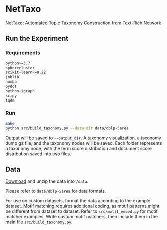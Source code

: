 # NetTaxo
NetTaxo: Automated Topic Taxonomy Construction from Text-Rich Network

## Run the Experiment

### Requirements
```bash
python>=3.7
spherecluster
scikit-learn<=0.22
joblib
numba
pydot
python-igraph
scipy
tqdm
```

### Run
```bash
make
python src/build_taxonomy.py --data_dir data/dblp-5area
```

Output will be saved to `--output_dir`. A taxonomy visualization, a taxonomy dump gz file, and the taxonomy nodes will be saved. Each folder represents a taxonomy node, with the term score distribution and document score distribution saved into two files.

## Data
[Download](https://www.dropbox.com/s/5roebz5yy8tim5x/data.zip?dl=0) and unzip the data into `/data`.

Please refer to `data/dblp-5area` for data formats.

For use on custom datasets, format the data according to the example dataset.
Motif matching requires additional coding, as motif patterns might be different from dataset to dataset.
Refer to `src/motif_embed.py` for motif matcher examples.
Write custom motif matchers, then include them in the main file `src/build_taxonomy.py`.

